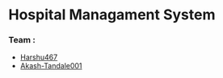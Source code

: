 # Hospital Managament System 
### Team : 
- <a href="https://github.com/Harshu467">Harshu467</a>
- <a href="https://github.com/Akash-Tandale001">Akash-Tandale001</a>
